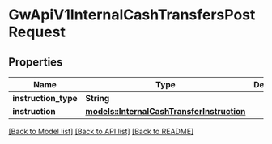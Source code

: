 # GwApiV1InternalCashTransfersPostRequest

## Properties

Name | Type | Description | Notes
------------ | ------------- | ------------- | -------------
**instruction_type** | **String** |  |
**instruction** | [**models::InternalCashTransferInstruction**](InternalCashTransferInstruction.md) |  |

[[Back to Model list]](../README.md#documentation-for-models) [[Back to API list]](../README.md#documentation-for-api-endpoints) [[Back to README]](../README.md)

